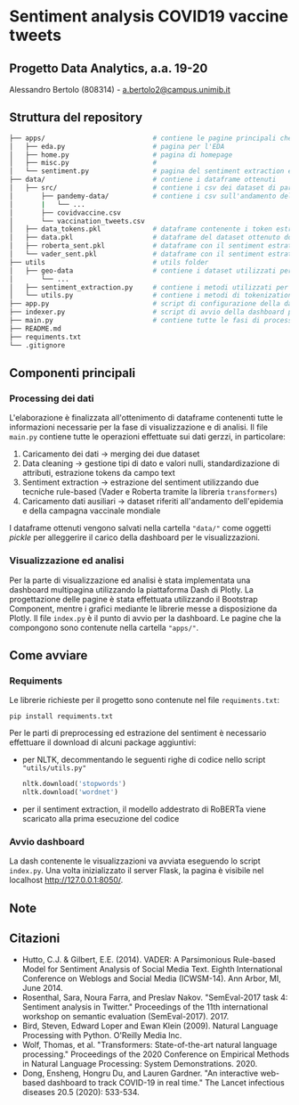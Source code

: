 # Sentiment analysis COVID19 vaccine tweets
## Progetto Data Analytics, a.a. 19-20
Alessandro Bertolo (808314) - a.bertolo2@campus.unimib.it

## Struttura del repository

```bash
├── apps/                           # contiene le pagine principali che compongono la dashboard delle visualizzazioni
│   ├── eda.py                      # pagina per l'EDA
│   ├── home.py                     # pagina di homepage
│   ├── misc.py                     # 
│   └── sentiment.py                # pagina del sentiment extraction e analysis
├── data/                           # contiene i dataframe ottenuti
│   ├── src/                        # contiene i csv dei dataset di partenza
│       ├── pandemy-data/           # contiene i csv sull'andamento dell'epidemia e delle campagne vaccinali 
│       |   └── ...
│       ├── covidvaccine.csv
│       └── vaccination_tweets.csv
│   ├── data_tokens.pkl             # dataframe contenente i token estratti dal tokenizer
│   ├── data.pkl                    # dataframe del dataset ottenuto dopo il preprocessing
│   ├── roberta_sent.pkl            # dataframe con il sentiment estratto tramite RoBERTa
│   └── vader_sent.pkl              # dataframe con il sentiment estratto tramite Vader
├── utils                           # utils folder
│   ├── geo-data                    # contiene i dataset utilizzati per la standardizzazione del campo user_location 
│       └── ...
│   ├── sentiment_extraction.py     # contiene i metodi utilizzati per estrarre il sentiment
│   └── utils.py                    # contiene i metodi di tokenizatione e di standardizzazione del campo user_location
├── app.py                          # script di configurazione della dashboard per le visualizzazioni
├── indexer.py                      # script di avvio della dashboard per le visualizzazioni
├── main.py                         # contiene tutte le fasi di processing eseguite sul dataset
├── README.md
├── requiments.txt
└── .gitignore
```


## Componenti principali
### Processing dei dati
L'elaborazione è finalizzata all'ottenimento di dataframe contenenti tutte le informazioni necessarie per la fase di visualizzazione e di analisi.
Il file `main.py` contiene tutte le operazioni effettuate sui dati gerzzi, in particolare:
1. Caricamento dei dati -> merging dei due dataset
2. Data cleaning -> gestione tipi di dato e valori nulli, standardizazione di attributi, estrazione tokens da campo text
3. Sentiment extraction -> estrazione del sentiment utilizzando due tecniche rule-based (Vader e Roberta tramite la libreria `transformers`)
4. Caricamento dati ausiliari -> dataset riferiti all'andamento dell'epidemia e della campagna vaccinale mondiale

I dataframe ottenuti vengono salvati nella cartella `"data/"` come oggetti *pickle* per alleggerire il carico della dashboard per le visualizzazioni.

### Visualizzazione ed analisi
Per la parte di visualizzazione ed analisi è stata implementata una dashboard multipagina utilizzando la piattaforma Dash di Plotly. 
La progettazione delle pagine è stata effettuata utilizzando il Bootstrap Component, mentre i grafici mediante le librerie messe a disposizione da Plotly. Il file `index.py` è il punto di avvio per la dashboard. Le pagine che la compongono sono contenute nella cartella `"apps/"`.


## Come avviare
### Requiments
Le librerie richieste per il progetto sono contenute nel file `requiments.txt`:
```
pip install requiments.txt
```
Per le parti di preprocessing ed estrazione del sentiment è necessario effettuare il download di alcuni package aggiuntivi:
- per NLTK, decommentando le seguenti righe di codice nello script `"utils/utils.py"`
    ```python
    nltk.download('stopwords')
    nltk.download('wordnet')
    ```
- per il sentiment extraction, il modello addestrato di RoBERTa viene scaricato alla prima esecuzione del codice

### Avvio dashboard
La dash contenente le visualizzazioni va avviata eseguendo lo script `index.py`. Una volta inizializzato il server Flask, la pagina è visibile nel localhost http://127.0.0.1:8050/.


## Note

## Citazioni
- Hutto, C.J. & Gilbert, E.E. (2014). VADER: A Parsimonious Rule-based Model for Sentiment Analysis of Social Media Text. Eighth International Conference on Weblogs and Social Media (ICWSM-14). Ann Arbor, MI, June 2014.
- Rosenthal, Sara, Noura Farra, and Preslav Nakov. "SemEval-2017 task 4: Sentiment analysis in Twitter." Proceedings of the 11th international workshop on semantic evaluation (SemEval-2017). 2017.
- Bird, Steven, Edward Loper and Ewan Klein (2009).
Natural Language Processing with Python.  O'Reilly Media Inc.
- Wolf, Thomas, et al. "Transformers: State-of-the-art natural language processing." Proceedings of the 2020 Conference on Empirical Methods in Natural Language Processing: System Demonstrations. 2020.
- Dong, Ensheng, Hongru Du, and Lauren Gardner. "An interactive web-based dashboard to track COVID-19 in real time." The Lancet infectious diseases 20.5 (2020): 533-534.
